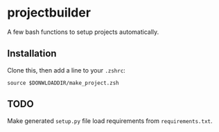 projectbuilder
==============

A few bash functions to setup projects automatically.

Installation
------------

Clone this, then add a line to your `.zshrc`:

    source $DONWLOADDIR/make_project.zsh

TODO
----

Make generated `setup.py` file load requirements from `requirements.txt`.
